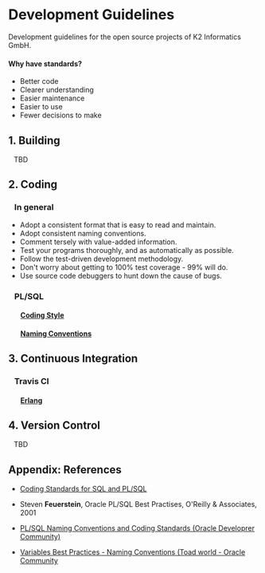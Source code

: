 # Development Guidelines
Development guidelines for the open source projects of K2 Informatics GmbH.

#### Why have standards?

- Better code
- Clearer understanding
- Easier maintenance
- Easier to use
- Fewer decisions to make

## 1. Building <a name="building"></a>

&ensp; TBD

[//]: # (### &ensp; rebar3 <a name="building_rebar3"></a>)

## 2. Coding <a name="coding"></a>

### &ensp; In general

- Adopt a consistent format that is easy to read and maintain.
- Adopt consistent naming conventions.
- Comment tersely with value-added information.
- Test your programs thoroughly, and as automatically as possible. 
- Follow the test-driven development methodology.
- Don't worry about  getting to 100% test coverage - 99% will do.
- Use source code debuggers to hunt down the cause of bugs.

[//]: # (### &ensp; Erlang <a name="coding_erlang"></a>)

### &ensp; PL/SQL <a name="coding_pl_sql"></a>

#### &ensp;&ensp;&ensp; [Coding Style](doc/coding/pl_sql/coding_style.md) <a name="coding_pl_sql_coding_style"></a>

#### &ensp;&ensp;&ensp; [Naming Conventions](doc/coding/pl_sql/naming_conventions.md) <a name="coding_pl_sql_naming_conventions"></a>

## 3. Continuous Integration <a name="continuous_integration"></a>

### &ensp; Travis CI <a name="continuous_integration_travis_ci"></a>

#### &ensp;&ensp;&ensp; [Erlang](doc/continuous_integration/travis_ci/erlang.md) <a name="continuous_integration_travis_ci_erlang"></a> 

## 4. Version Control <a name="version_control"></a>

&ensp; TBD

[//]: # (### &ensp; Git <a name="version_control_git"></a>)
 
[//]: # (### &ensp; GitHub <a name="version_control_github"></a>)

## Appendix: References

- [Coding Standards for SQL and PL/SQL](http://williamrobertson.net/documents/plsqlcodingstandards.html)

- Steven **Feuerstein**, Oracle PL/SQL Best Practises, O'Reilly & Associates, 2001

- [PL/SQL Naming Conventions and Coding Standards (Oracle Developrer Community)](https://community.oracle.com/docs/DOC-1007838)

- [Variables Best Practices - Naming Conventions (Toad world - Oracle Community](https://community.toadworld.com/platforms/oracle/w/wiki/4844.variables-best-practices-naming-conventions)
